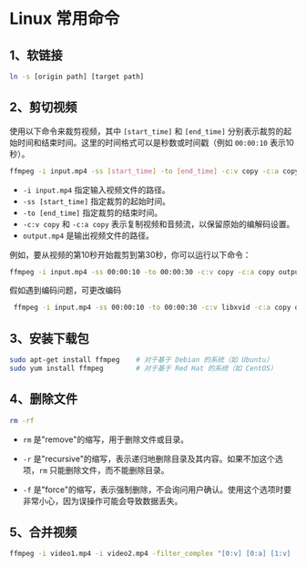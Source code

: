 # Linux 常用命令

## 1、软链接

```bash
ln -s [origin path] [target path]
```

## 2、剪切视频

 使用以下命令来裁剪视频，其中 `[start_time]` 和 `[end_time]` 分别表示裁剪的起始时间和结束时间。这里的时间格式可以是秒数或时间戳（例如 `00:00:10` 表示10秒）。

```bash
ffmpeg -i input.mp4 -ss [start_time] -to [end_time] -c:v copy -c:a copy output.mp4
```

- `-i input.mp4` 指定输入视频文件的路径。
- `-ss [start_time]` 指定裁剪的起始时间。
- `-to [end_time]` 指定裁剪的结束时间。
- `-c:v copy` 和 `-c:a copy` 表示复制视频和音频流，以保留原始的编解码设置。
- `output.mp4` 是输出视频文件的路径。

例如，要从视频的第10秒开始裁剪到第30秒，你可以运行以下命令：

```bash
ffmpeg -i input.mp4 -ss 00:00:10 -to 00:00:30 -c:v copy -c:a copy output.mp4
```

假如遇到编码问题，可更改编码

```bash
 ffmpeg -i input.mp4 -ss 00:00:10 -to 00:00:30 -c:v libxvid -c:a copy output.mp
```

## 3、安装下载包

```bash
sudo apt-get install ffmpeg    # 对于基于 Debian 的系统（如 Ubuntu）
sudo yum install ffmpeg        # 对于基于 Red Hat 的系统（如 CentOS）
```

## 4、删除文件

```bash
rm -rf
```

- `rm` 是"remove"的缩写，用于删除文件或目录。

- `-r` 是"recursive"的缩写，表示递归地删除目录及其内容。如果不加这个选项，`rm` 只能删除文件，而不能删除目录。

- `-f` 是"force"的缩写，表示强制删除，不会询问用户确认。使用这个选项时要非常小心，因为误操作可能会导致数据丢失。

## 5、合并视频

```bash
ffmpeg -i video1.mp4 -i video2.mp4 -filter_complex "[0:v] [0:a] [1:v] [1:a] concat=n=2:v=1:a=1 [v] [a]" -map "[v]" -map "[a]" output.mp4
```
























